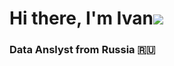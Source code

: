 # Hi there, I'm Ivan![](https://github.com/blackcater/blackcater/raw/main/images/Hi.gif) 
### Data Anslyst from Russia 🇷🇺
